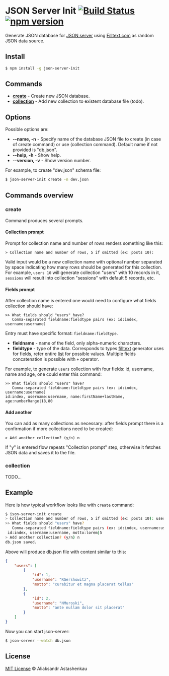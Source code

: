 # JSON Server Init [![Build Status](https://travis-ci.org/dfsq/json-server-init.svg)](https://travis-ci.org/dfsq/json-server-init) [![npm version](https://badge.fury.io/js/json-server-init.svg)](https://www.npmjs.com/package/json-server-init)

Generate JSON database for [JSON server][1] using [Filltext.com][2] as random JSON data source.

## Install

```bash
$ npm install -g json-server-init
```

## Commands

- [**create**](#create) - Create new JSON database.
- [**collection**](#collection) - Add new collection to existent database file (todo).

## Options

Possible options are:

- **--name, -n** - Specify name of the database JSON file to create (in case of create command) or use (collection command). Default name if not provided is "db.json".
- **--help, -h** - Show help.
- **--version, -v** - Show version number.

For example, to create "dev.json" schema file:

```bash
$ json-server-init create -n dev.json
```

## Commands overview

### create

Command produces several prompts.

#### Collection prompt

Prompt for collection name and number of rows renders something like this:

```
> Collection name and number of rows, 5 if omitted (ex: posts 10):
```

Valid input would be a new collection name with optional number separated by space indicating how many rows should be generated for this collection. For example, `users 10` will generate collection "users" with 10 records in it, `sessions` will result into collection "sessions" with default 5 records, etc.

#### Fields prompt

After collection name is entered one would need to configure what fields collection should have:

```
>> What fields should "users" have?
   Comma-separated fieldname:fieldtype pairs (ex: id:index, username:username)
```

Entry must have specific format: `fieldname:fieldtype`.

- **fieldname** - name of the field, only alpha-numeric characters.
- **fieldtype** - type of the data. Corresponds to types [filltext][2] generator uses for fields, refer entire [list][2] for possible values. Multiple fields concatenation is possible with `+` operator.

For example, to generate `users` collection with four fields: id, username, name and age, one could enter this command:

```
>> What fields should "users" have?
   Comma-separated fieldname:fieldtype pairs (ex: id:index, username:username)
id:index, username:username, name:firstName+lastName, age:numberRange|18,80
```

#### Add another

You can add as many collections as necessary: after fields prompt there is a confirmation if more collections need to be created:

```
> Add another collection? (y/n) n
```

If "y" is entered flow repeats "Collection prompt" step, otherwise it fetches JSON data and saves it to the file.

### collection

TODO...

## Example

Here is how typical workflow looks like with `create` command:

```bash
$ json-server-init create
> Collection name and number of rows, 5 if omitted (ex: posts 10): users 2
>> What fields should "users" have?
   Comma-separated fieldname:fieldtype pairs (ex: id:index, username:username)
 id:index, username:username, motto:lorem|5
> Add another collection? (y/n) n
db.json saved.
```

Above will produce db.json file with content similar to this:

```json
{
    "users": [
        {
            "id": 1,
            "username": "RGershowitz",
            "motto": "curabitur et magna placerat tellus"
        },
        {
            "id": 2,
            "username": "NMuroski",
            "motto": "ante nullam dolor sit placerat"
        }
    ]
}
```

Now you can start json-server:

```bash
$ json-server --watch db.json
```

## License

[MIT License](http://opensource.org/licenses/mit-license.php)  © Aliaksandr Astashenkau


[1]: https://github.com/typicode/json-server
[2]: http://www.filltext.com/
